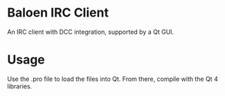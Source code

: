 Baloen IRC Client
==========

An IRC client with DCC integration, supported by a Qt GUI.

Usage
=====
Use the .pro file to load the files into Qt. From there, compile with the Qt 4 libraries.
